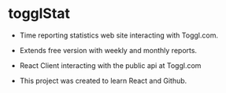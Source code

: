 # togglStat
- Time reporting statistics web site interacting with Toggl.com.

 - Extends free version with weekly and monthly reports.

 - React Client interacting with the public api at Toggl.com

 - This project was created to learn React and Github.
